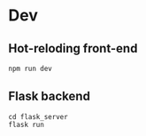 
# Dev
## Hot-reloding front-end

```sh
npm run dev
```

## Flask backend
```
cd flask_server
flask run
```
